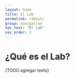 ```yaml
---
layout: home
title: El Lab
permalink: /about/
group: navigation
nav_text: "El Lab"
nav_order: 2
---
```


# ¿Qué es el Lab?

{TODO agregar texto}
